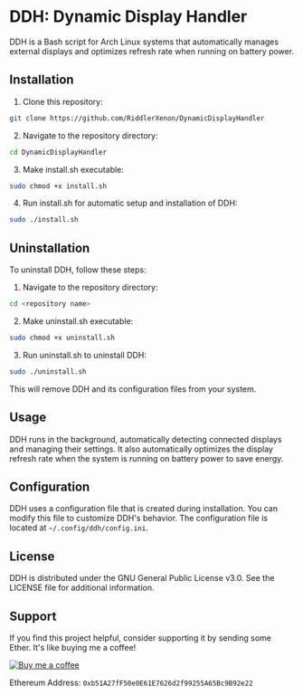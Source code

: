 # DDH: Dynamic Display Handler
DDH is a Bash script for Arch Linux systems that automatically manages external displays and optimizes refresh rate when running on battery power.

## Installation
1. Clone this repository:

```bash
git clone https://github.com/RiddlerXenon/DynamicDisplayHandler
```

2. Navigate to the repository directory:

```bash
cd DynamicDisplayHandler
```

3. Make install.sh executable:

```bash
sudo chmod +x install.sh
```

4. Run install.sh for automatic setup and installation of DDH:

```bash
sudo ./install.sh
```

## Uninstallation
To uninstall DDH, follow these steps:

1. Navigate to the repository directory:

```bash
cd <repository name>    
```

2. Make uninstall.sh executable:

```bash
sudo chmod +x uninstall.sh
```

3. Run uninstall.sh to uninstall DDH:

```bash
sudo ./uninstall.sh
```

This will remove DDH and its configuration files from your system.

## Usage
DDH runs in the background, automatically detecting connected displays and managing their settings. It also automatically optimizes the display refresh rate when the system is running on battery power to save energy.

## Configuration
DDH uses a configuration file that is created during installation. You can modify this file to customize DDH's behavior. The configuration file is located at `~/.config/ddh/config.ini`.

## License
DDH is distributed under the GNU General Public License v3.0. See the LICENSE file for additional information.

## Support

If you find this project helpful, consider supporting it by sending some Ether. It's like buying me a coffee!

[![Buy me a coffee](https://cdn.buymeacoffee.com/buttons/default-orange.png)](#)

Ethereum Address: `0xb51A27fF50e0E61E7626d2f99255A65Bc9B92e22`
